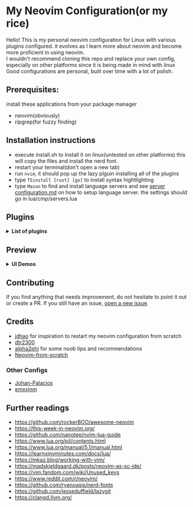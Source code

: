 # My Neovim Configuration(or my rice)

Hello! This is my personal neovim configuration for Linux with various plugins configured. it evolves as I learn more about neovim and become more proficient in using neovim. <br />
I wouldn't recommend cloning this repo and replace your own config, especially on other platforms since it is being made in mind with linux <br />
Good configurations are personal, built over time with a lot of polish.

## Prerequisites:
install these applications from your package manager
* neovim(obviously)
* ripgrep(for fuzzy finding)

## Installation instructions
* execute install.sh to install it on linux(untested on other platforms)
this will copy the files and install the nerd font.
* restart your terminal(don't open a new tab)
* run `nvim`, it should pop up the lazy plguin installing all of the plugins
* type `TSinstall [rust] [go]` to install syntax hightlighting
* type `Mason` to find and install language servers and see [server configuration.md](https://github.com/neovim/nvim-lspconfig/blob/master/doc/server_configurations.md) on how to setup language server. the settings should go in lua/cmp/servers.lua

## Plugins
<details><summary><b>List of plugins</b></summary>

| Plugin            | Usage          |
|-------------------|--------------- |
| [Lazy](https://github.com/folke/lazy.nvim)      | Plugin Management         |
| [hrsh7th](https://github.com/hrsh7th) + [lspconfig](https://github.com/neovim/nvim-lspconfig)     | AutoCompletion         |
| [Mason](https://github.com/williamboman/mason.nvim)     | Portable Server Manager |
| [Trouble](https://github.com/folke/trouble.nvim)    | Code overview |
| [LSP Saga](https://github.com/glepnir/lspsaga.nvim)     | Code docs, outline |
| [bufferline](https://github.com/akinsho/bufferline.nvim) | buffer management |
| [Telescope](https://github.com/nvim-telescope/telescope.nvim) | for fuzzy finding files and projects|
| [Code Runner](https://github.com/CRAG666/code_runner.nvim)| for running one file code quickly |
| [Alpha](https://github.com/goolord/alpha-nvim)| for dashboard |
| [impatient](https://github.com/lewis6991/impatient.nvim) | for improving starting time |
| [Cmake-tools](https://github.com/Civitasv/cmake-tools.nvim) | for CMake integration |
| [Gitsigns](https://github.com/lewis6991/gitsigns.nvim) | for git integration|
| [nvim-notify](https://github.com/rcarriga/nvim-notify) | GUI notifications |
| [startuptime](https://github.com/dstein64/vim-startuptime) | checking startuptime|
| [Neo-tree](https://github.com/nvim-neo-tree/neo-tree.nvim) | File explorer | 

aand many more!(you can just look at lua/plugins.lua to see all the plugins)
</details>


## Preview
<details><summary><b>UI Demos</b></summary>

For more UI demos, check [here](https://github.com/Rellotscrewdriver/nvim/issues/1).

### Start screen with alpha-nvim

<p align="center">
<img src="https://user-images.githubusercontent.com/50903223/231488139-3ae65662-a0b5-4ae9-aab8-021dc8dcc451.png" width="800">
</p>

### Code autocompletion with nvim-cmp

<p align="center">
<img src="https://user-images.githubusercontent.com/50903223/231488112-dba3fdfb-07a3-49c6-9226-ad666c88f0db.png" width="800">
</p>

### Error Diagnostics with LSP Saga 

<p align="center">
<img src="https://user-images.githubusercontent.com/50903223/231488158-fb3ad25f-71aa-49ae-a895-5c99f582a8ac.png" width="800">
</p>

### Debugging UI by nvim-dap-ui 

<p align="center">
<img src="https://user-images.githubusercontent.com/50903223/231488098-6e6a5943-96af-450d-9b0c-404fbc6fa173.png" width="800">
</p>

### Code reference by LSP Saga

<p align="center">
<img src="https://user-images.githubusercontent.com/50903223/231488174-63a394c2-099b-4b1e-9adb-d0a39f511a00.png" width="800">
</p>

</details>

## Contributing

If you find anything that needs improvement, do not hesitate to point it out or create a PR.
If you still have an issue, [open a new issue](https://github.com/rellotscrewdriver/nvim/issues).

## Credits

* [jdhao](https://github.com/jdhao/nvim-config) for inspiration to restart my neovim configuration from scratch
* [dtr2300](https://github.com/dtr2300/nvim) 
* [alpha2phi](https://github.com/alpha2phi/neovim-for-beginner) for some noob tips and recommendations
* [Neovim-from-scratch](https://github.com/LunarVim/Neovim-from-scratch)

### Other Configs

* [Johan-Palacios](https://github.com/Johan-Palacios/nvim)
* [emxxjnm](https://github.com/emxxjnm/nvim)

## Further readings
- https://github.com/rockerBOO/awesome-neovim
- https://this-week-in-neovim.org/
- https://github.com/nanotee/nvim-lua-guide
- https://www.lua.org/pil/contents.html
- https://www.lua.org/manual/5.1/manual.html
- https://learnxinyminutes.com/docs/lua/
- https://mkaz.blog/working-with-vim/
- https://madskjeldgaard.dk/posts/neovim-as-sc-ide/
- https://vim.fandom.com/wiki/Unused_keys
- https://www.reddit.com/r/neovim/
- https://github.com/ryanoasis/nerd-fonts
- https://github.com/jesseduffield/lazygit
- https://clangd.llvm.org/
